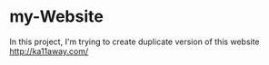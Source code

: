 # my-Website
In this project, I'm trying to create  duplicate version of this website http://ka11away.com/
